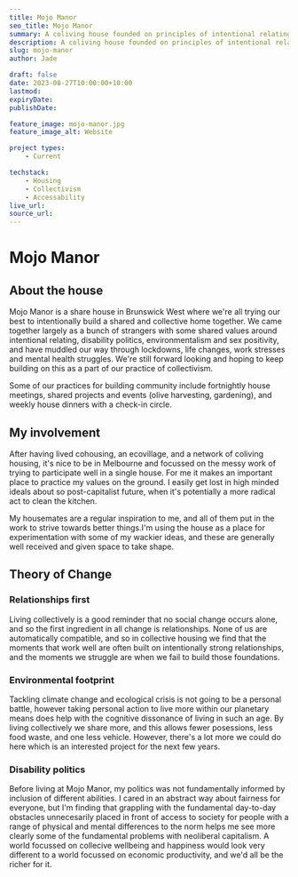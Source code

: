 ```yaml
---
title: Mojo Manor
seo_title: Mojo Manor
summary: A coliving house founded on principles of intentional relating, disability politics and sex positivity.
description: A coliving house founded on principles of intentional relating, disability politics, environmentalism and sex positivity.
slug: mojo-manor
author: Jade

draft: false
date: 2023-08-27T10:00:00+10:00
lastmod:
expiryDate:
publishDate:

feature_image: mojo-manor.jpg
feature_image_alt: Website

project types:
    - Current

techstack:
    - Housing
    - Collectivism
    - Accessability
live_url:
source_url:
---
```


# Mojo Manor

## About the house

Mojo Manor is a share house in Brunswick West where we're all trying our best to intentionally build a shared and collective home together. We came together largely as a bunch of strangers with some shared values around intentional relating, disability politics, environmentalism and sex positivity, and have muddled our way through lockdowns, life changes, work stresses and mental health struggles. We're still forward looking and hoping to keep building on this as a part of our practice of collectivism.

Some of our practices for building community include fortnightly house meetings, shared projects and events (olive harvesting, gardening), and weekly house dinners with a check-in circle.

## My involvement

After having lived cohousing, an ecovillage, and a network of coliving housing, it's nice to be in Melbourne and focussed on the messy work of trying to participate well in a single house. For me it makes an important place to practice my values on the ground. I easily get lost in high minded ideals about so post-capitalist future, when it's potentially a more radical act to clean the kitchen.

My housemates are a regular inspiration to me, and all of them put in the work to strive towards better things.I'm using the house as a place for experimentation with some of my wackier ideas, and these are generally well received and given space to take shape.

## Theory of Change

### Relationships first

Living collectively is a good reminder that no social change occurs alone, and so the first ingredient in all change is relationships. None of us are automatically compatible, and so in collective housing we find that the moments that work well are often built on intentionally strong relationships, and the moments we struggle are when we fail to build those foundations.

### Environmental footprint

Tackling climate change and ecological crisis is not going to be a personal battle, however taking personal action to live more within our planetary means does help with the cognitive dissonance of living in such an age. By living collectively we share more, and this allows fewer posessions, less food waste, and one less vehicle. However, there's a lot more we could do here which is an interested project for the next few years.

### Disability politics

Before living at Mojo Manor, my politics was not fundamentally informed by inclusion of different abilities. I cared in an abstract way about fairness for everyone, but I'm finding that grappling with the fundamental day-to-day obstacles unnecesarily placed in front of access to society for people with a range of physical and mental differences to the norm helps me see more clearly some of the fundamental problems with neoliberal capitalism. A world focussed on collecive wellbeing and happiness would look very different to a world focussed on economic productivity, and we'd all be the richer for it.